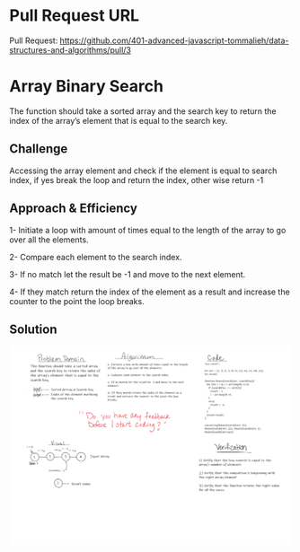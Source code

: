 # Pull Request URL
Pull Request: https://github.com/401-advanced-javascript-tommalieh/data-structures-and-algorithms/pull/3

# Array Binary Search
The function should take a sorted array and the search key to return the index of the array’s element that is equal to the search key.

## Challenge
Accessing the array element and check if the element is equal to search index, if yes break the loop and return the index, other wise return -1

## Approach & Efficiency
1- Initiate a loop with amount of times equal to the length of the array to go over all the elements.

2- Compare each element to the search index.

3- If no match let the result be -1 and move to the next element.

4- If they match return the index of the element as a result and increase the counter to the point the loop breaks.


## Solution

![whiteboarding](./assets/whiteboarding.png)